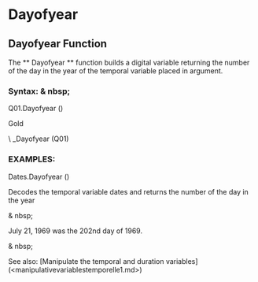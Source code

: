 # Dayofyear

## Dayofyear Function

The ** Dayofyear ** function builds a digital variable returning the number of the day in the year of the temporal variable placed in argument.

### Syntax: & nbsp;

Q01.Dayofyear ()

Gold

\ _Dayofyear (Q01)

### EXAMPLES:

Dates.Dayofyear ()

Decodes the temporal variable dates and returns the number of the day in the year

& nbsp;

July 21, 1969 was the 202nd day of 1969.

& nbsp;

See also: [Manipulate the temporal and duration variables] (<manipulativevariablestemporelle1.md>)
